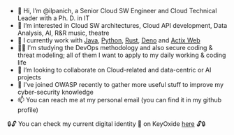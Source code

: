- 👋 Hi, I’m @ilpanich, a Senior Cloud SW Engineer and Cloud Technical Leader with a Ph. D. in IT
- 👀 I’m interested in Cloud SW architectures, Cloud API development, Data Analysis, AI, R&R music, theatre
- 🌱 I currently work with [Java](https://openjdk.org), [Python](https://www.python.org/), [Rust](https://www.rust-lang.org/), [Deno](https://deno.com/) and [Actix Web](https://actix.rs/)
- 👨‍🏫 I'm studying the DevOps methodology and also secure coding & threat modeling; all of them I want to apply to my daily working & coding life
- 💞️ I’m looking to collaborate on Cloud-related and data-centric or AI projects
- 🐝 I've joined OWASP recently to gather more useful stuff to improve my cyber-security knowledge 
- 📫 You can reach me at my personal email (you can find it in my github profile)

🔒🔓 You can check my current digital identity 🔑 on KeyOxide [here](https://keyoxide.org/46AFC08B771CC69FEEF59941E2DF6A1922040E6A) 🔓🔒

<!---
ilpanich/ilpanich is a ✨ special ✨ repository because its `README.md` (this file) appears on your GitHub profile.
You can click the Preview link to take a look at your changes.
--->

